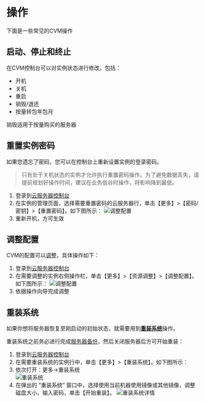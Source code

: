 # 操作

下面是一些常见的CVM操作

## 启动、停止和终止

在CVM控制台可以对实例状态进行修改，包括：

- 开机
- 关机
- 重启
- 销毁/退还
- 按量转包年包月

销毁适用于按量购买的服务器  


## 重置实例密码

如果您遗忘了密码，您可以在控制台上重新设置实例的登录密码。

> 只有处于关机状态的实例才允许执行重置密码操作。为了避免数据丢失，请提前规划好操作时间，建议在业务低谷时操作，将影响降到最低。

1. 登录到[云服务器控制台](https://console.cloud.tencent.com/cvm/index)
2. 在实例的管理页面，选择需要重置密码的云服务器行，单击【更多】>【密码/密钥】>【重置密码】。如下图所示：
   ![调整配置](https://libs.websoft9.com/Websoft9/DocsPicture/zh/qcloud/qcloud-resetpw-websoft9.png)
3. 重新开机，方可生效

## 调整配置

CVM的配置可以[调整](https://cloud.tencent.com/document/product/213/2178)，具体操作如下：

1. 登录到[云服务器控制台](https://console.cloud.tencent.com/cvm/index)
2. 在需要调整的实例右侧操作栏，单击【更多】>【资源调整】>【调整配置】。如下图所示：
   ![调整配置](https://libs.websoft9.com/Websoft9/DocsPicture/zh/qcloud/qcloud-changeecsconfigure-websoft9.png)
3. 依据操作向导完成调整

## 重装系统

如果你想将服务器恢复至刚启动的初始状态，就需要用到[**重装系统**](https://cloud.tencent.com/document/product/213/4933)操作。  

重装系统之前务必进行完成[服务器备份](/zh/server-backup.md)，然后关闭服务器后方可开始重装：

1. 登录到[云服务器控制台](https://console.cloud.tencent.com/cvm/index)
2. 在需要重装系统的实例行中，单击【更多】>【重装系统】。如下图所示：
3. 依次打开：更多->重装系统  
   ![重装系统](https://libs.websoft9.com/Websoft9/DocsPicture/zh/qcloud/qcloud-iniecs-websoft9.png)
4. 在弹出的 “重装系统” 窗口中，选择使用当前机器使用镜像或其他镜像，调整磁盘大小，输入密码，单击【开始重装】。
   ![重装系统详情](https://libs.websoft9.com/Websoft9/DocsPicture/zh/qcloud/qcloud-iniecsdetail-websoft9.png)